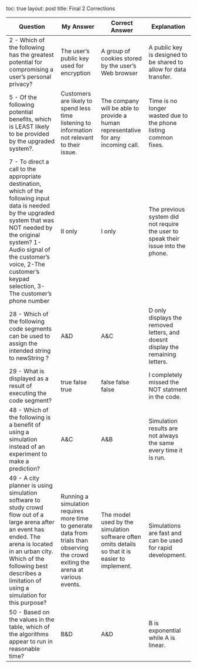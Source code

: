 toc: true
layout: post
title: Final 2 Corrections

|Question|My Answer|Correct Answer|Explanation|
|---|---|---|---|
|2 - Which of the following has the greatest potential for compromising a user’s personal privacy?|The user’s public key used for encryption|A group of cookies stored by the user’s Web browser|A public key is designed to be shared to allow for data transfer.|
|5 - Of the following potential benefits, which is LEAST likely to be provided by the upgraded system?.|Customers are likely to spend less time listening to information not relevant to their issue.|The company will be able to provide a human representative for any incoming call.|Time is no longer wasted due to the phone listing common fixes.|
|7 - To direct a call to the appropriate destination, which of the following input data is needed by the upgraded system that was NOT needed by the original system? 1-Audio signal of the customer’s voice, 2-The customer’s keypad selection, 3-The customer’s phone number|II only|I only|The previous system did not require the user to speak their issue into the phone.|
|28 - Which of the following code segments can be used to assign the intended string to newString ?|A&D|A&C|D only displays the removed letters, and doesnt display the remaining letters.|
|29 - What is displayed as a result of executing the code segment?|true false true|false false false|I completely missed the NOT statment in the code.|
|48 - Which of the following is a benefit of using a simulation instead of an experiment to make a prediction?|A&C|A&B|Simulation results are not always the same every time it is run.|
|49 - A city planner is using simulation software to study crowd flow out of a large arena after an event has ended. The arena is located in an urban city. Which of the following best describes a limitation of using a simulation for this purpose?|Running a simulation requires more time to generate data from trials than observing the crowd exiting the arena at various events.|The model used by the simulation software often omits details so that it is easier to implement.|Simulations are fast and can be used for rapid development.|
|50 - Based on the values in the table, which of the algorithms appear to run in reasonable time?|B&D|A&D|B is exponential while A is linear.|